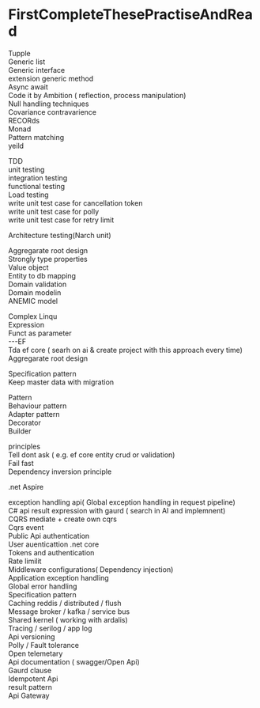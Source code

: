 # FirstCompleteThesePractiseAndRead

Tupple <br />
Generic list <br />
Generic interface <br />
extension generic method <br/>
Async await <br />
Code it by Ambition ( reflection, process manipulation) <br />
Null handling techniques <br />
Covariance contravarience <br />
RECORds <br />
Monad <br />
Pattern matching <br />
yeild <br />

TDD <br />
unit testing <br />
integration testing <br />
functional testing <br />
Load testing <br />
write unit test case for cancellation token<br />
write unit test case for polly <br />
write unit test case for retry limit<br />


Architecture testing(Narch unit) <br />

Aggregarate root design <br />
Strongly type properties <br />
Value object <br />
Entity to db mapping <br />
Domain validation <br />
Domain modelin <br />
ANEMIC model <br />


Complex Linqu <br />
Expression <br />
Funct as parameter <br />
---EF <br />
Tda ef core ( searh on ai & create project with this approach every time)<br />
Aggregarate root design <br />

Specification pattern <br />
Keep master data with migration <br />


  Pattern <br />
Behaviour pattern <br />
Adapter pattern <br />
Decorator <br />
Builder <br />
 
  principles <br />
Tell dont ask ( e.g. ef core entity crud or validation)<br />
Fail fast <br />
Dependency inversion principle <br />


.net Aspire<br/>


 exception handling api( Global exception handling in request pipeline) <br/>
C# api result expression with gaurd ( search in AI and implemnent) <br />
CQRS mediate + create own cqrs <br />
Cqrs event <br />
Public Api authentication <br />
User auenticattion .net core <br />
Tokens and authentication <br />
Rate limilit <br />
Middleware configurations( Dependency injection) <br />
Application exception handling <br />
Global error handling <br />
Specification pattern <br />
Caching reddis / distributed / flush <br />
Message broker / kafka / service bus <br /> 
Shared kernel ( working with ardalis) <br />
Tracing / serilog / app log <br />
Api versioning  <br />
Polly / Fault tolerance <br />
 Open telemetary <br />
Api documentation ( swagger/Open Api) <br />
Gaurd clause <br/>
Idempotent Api <br />
result pattern <br />
Api Gateway
